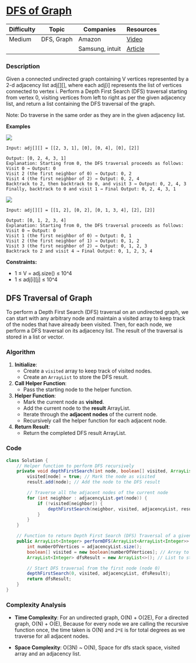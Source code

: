 # [DFS of Graph](https://www.geeksforgeeks.org/problems/depth-first-traversal-for-a-graph/1)

| Difficulty | Topic        | Companies           | Resources   |
| ---------- | ------------ | ------------------- | ----------- |
| Medium     | DFS, Graph   | Amazon              | [Video](https://www.youtube.com/watch?v=Qzf1a--rhp8&t=6s)   |
|            |              | Samsung, intuit     | [Article](https://www.geeksforgeeks.org/depth-first-search-or-dfs-for-a-graph/) |

### Description

Given a connected undirected graph containing V vertices represented by a 2-d adjacency list adj[][], where each adj[i] represents the list of vertices connected to vertex i. Perform a Depth First Search (DFS) traversal starting from vertex 0, visiting vertices from left to right as per the given adjacency list, and return a list containing the DFS traversal of the graph.

Note: Do traverse in the same order as they are in the given adjacency list.

**Examples**

![](https://media.geeksforgeeks.org/img-practice/prod/addEditProblem/700203/Web/Other/blobid0_1728647807.jpg)
```
Input: adj[][] = [[2, 3, 1], [0], [0, 4], [0], [2]]

Output: [0, 2, 4, 3, 1]
Explanation: Starting from 0, the DFS traversal proceeds as follows:
Visit 0 → Output: 0 
Visit 2 (the first neighbor of 0) → Output: 0, 2 
Visit 4 (the first neighbor of 2) → Output: 0, 2, 4 
Backtrack to 2, then backtrack to 0, and visit 3 → Output: 0, 2, 4, 3 
Finally, backtrack to 0 and visit 1 → Final Output: 0, 2, 4, 3, 1
```

![](https://media.geeksforgeeks.org/img-practice/prod/addEditProblem/700203/Web/Other/blobid1_1728648013.jpg)
```
Input: adj[][] = [[1, 2], [0, 2], [0, 1, 3, 4], [2], [2]]

Output: [0, 1, 2, 3, 4]
Explanation: Starting from 0, the DFS traversal proceeds as follows: 
Visit 0 → Output: 0 
Visit 1 (the first neighbor of 0) → Output: 0, 1 
Visit 2 (the first neighbor of 1) → Output: 0, 1, 2 
Visit 3 (the first neighbor of 2) → Output: 0, 1, 2, 3 
Backtrack to 2 and visit 4 → Final Output: 0, 1, 2, 3, 4
```

**Constraints:**
- 1 ≤ V = adj.size() ≤ 10^4
- 1 ≤ adj[i][j] ≤ 10^4

## DFS Traversal of Graph
To perform a Depth First Search (DFS) traversal on an undirected graph, we can start with any arbitrary node and maintain a visited array to keep track of the nodes that have already been visited. Then, for each node, we perform a DFS traversal on its adjacency list. The result of the traversal is stored in a list or vector.

### Algorithm
1. **Initialize**:
	- Create a `visited` array to keep track of visited nodes.
	- Create an `ArrayList` to store the DFS result.
2. **Call Helper Function**:
	- Pass the starting node to the helper function.
3. **Helper Function**:
	- Mark the current node as **visited**.
	- Add the current node to the **result** ArrayList.
	- Iterate through the **adjacent nodes** of the current node.
	- Recursively call the helper function for each adjacent node.
4. **Return Result**:
	- Return the completed DFS result ArrayList.

### Code
```java
class Solution {
    // Helper function to perform DFS recursively
    private void depthFirstSearch(int node, boolean[] visited, ArrayList<ArrayList<Integer>> adjacencyList, ArrayList<Integer> result) {
        visited[node] = true; // Mark the node as visited
        result.add(node); // Add the node to the DFS result

        // Traverse all the adjacent nodes of the current node
        for (int neighbor : adjacencyList.get(node)) {
            if (!visited[neighbor]) {
                depthFirstSearch(neighbor, visited, adjacencyList, result);
            }
        }
    }

    // Function to return Depth First Search (DFS) Traversal of a given graph
    public ArrayList<Integer> performDFS(ArrayList<ArrayList<Integer>> adjacencyList) {
        int numberOfVertices = adjacencyList.size();
        boolean[] visited = new boolean[numberOfVertices]; // Array to track visited nodes
        ArrayList<Integer> dfsResult = new ArrayList<>(); // List to store the DFS result

        // Start DFS traversal from the first node (node 0)
        depthFirstSearch(0, visited, adjacencyList, dfsResult);
        return dfsResult;
    }
}
```

### Complexity Analysis

- **Time Complexity**: For an undirected graph, O(N) + O(2E), For a directed graph, O(N) + O(E), Because for every node we are calling the recursive function once, the time taken is O(N) and `2*E` is for total degrees as we traverse for all adjacent nodes.

- **Space Complexity**: O(3N) ~ O(N), Space for dfs stack space, visited array and an adjacency list.
